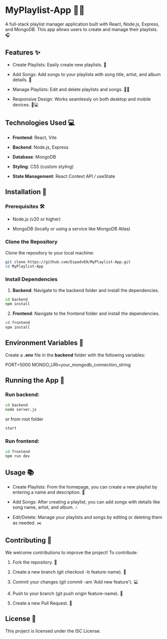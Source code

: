 # MyPlaylist-App 🎵🎶
A full-stack playlist manager application built with React, Node.js, Express, and MongoDB. This app allows users to create and manage their playlists. 🎧

## Features ✨
- Create Playlists: Easily create new playlists. 📜

- Add Songs: Add songs to your playlists with song title, artist, and album details. 🎵

- Manage Playlists: Edit and delete playlists and songs. 📝❌

- Responsive Design: Works seamlessly on both desktop and mobile devices. 📱💻

## Technologies Used 💻
- **Frontend**: React, Vite

- **Backend**: Node.js, Express

- **Database**: MongoDB

- **Styling**: CSS (custom styling)

- **State Management**: React Context API / useState

## Installation 🚀

### Prerequisites 🛠️
- Node.js (v20 or higher)

- MongoDB (locally or using a service like MongoDB Atlas)

### Clone the Repository
Clone the repository to your local machine:

```bash
git clone https://github.com/Espadv69/MyPlaylist-App.git
cd MyPlaylist-App
```

### Install Dependencies
1. **Backend**: Navigate to the backend folder and install the dependencies.

```bash
cd backend
npm install
```

2. **Frontend**: Navigate to the frontend folder and install the dependencies.

```bash
cd frontend
npm install
```

## Environment Variables 🔑
Create a **.env** file in the **backend** folder with the following variables:

PORT=5000
MONGO_URI=your_mongodb_connection_string

## Running the App 🎉
### Run **backend**:

```bash
cd backend
node server.js
```
or from root folder

```bash
start
```

### Run **frontend**:

```bash
cd frontend
npm run dev
```

## Usage 📚
- Create Playlists: From the homepage, you can create a new playlist by entering a name and description. 🎨

- Add Songs: After creating a playlist, you can add songs with details like song name, artist, and album. 🎶

- Edit/Delete: Manage your playlists and songs by editing or deleting them as needed. ✂️

## Contributing 🤝
We welcome contributions to improve the project! To contribute:

1. Fork the repository. 🍴

2. Create a new branch (git checkout -b feature-name). 🌱

3. Commit your changes (git commit -am 'Add new feature'). 💻

4. Push to your branch (git push origin feature-name). 🚀

5. Create a new Pull Request. 🔄

## License 📜
This project is licensed under the ISC License.
